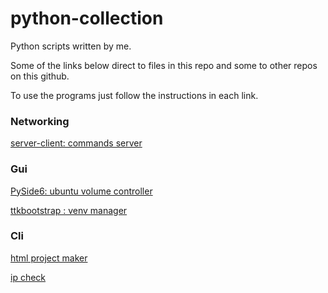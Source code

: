 # python-collection
Python scripts written by me.

Some of the links below direct to files in this repo and some to other repos on this github.

To use the programs just follow the instructions in each link.

<h3>Networking</h3>
<a href="https://github.com/ip-repo/python/blob/main/command-server/command-server-client.md"> server-client: commands server </a>

<h3>Gui</h3>
<a href="https://github.com/ip-repo/vc/blob/main/README.md">PySide6: ubuntu volume controller</a>

<a href="https://github.com/ip-repo/python/blob/main/venv-manager/venv-manager.md"> ttkbootstrap : venv manager</a>

<h3>Cli</h3>
<a href="https://github.com/ip-repo/html-project-maker">html project maker</a>

<a href="https://github.com/ip-repo/ip-checker">ip check</a>
